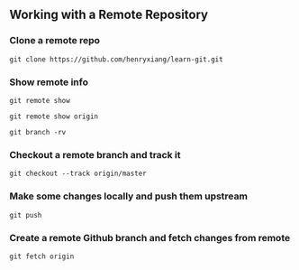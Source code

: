 Working with a Remote Repository
--------------------------------

### Clone a remote repo

`git clone https://github.com/henryxiang/learn-git.git`

### Show remote info

`git remote show`

`git remote show origin`

`git branch -rv`

### Checkout a remote branch and track it

`git checkout --track origin/master`

### Make some changes locally and push them upstream

`git push`

### Create a remote Github branch and fetch changes from remote 

`git fetch origin`